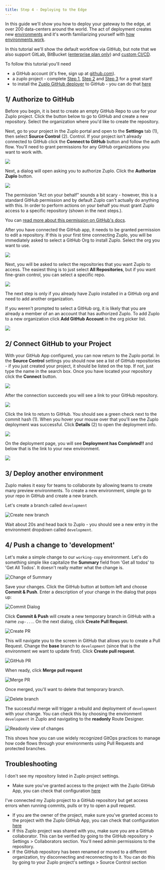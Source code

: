 ```yaml
---
title: Step 4 - Deploying to the Edge
---
```


In this guide we'll show you how to deploy your gateway to the edge, at over 200
data-centers around the world. The act of deployment creates new
[environments](./environments) and it's worth familiarizing yourself with
[how environments work](./environments).

In this tutorial we'll show the default workflow via GitHub, but note that we
also support GitLab, BitBucket
([enterprise plan only](https://zuplo.com/pricing)) and
[custom CI/CD](./custom-ci-cd).

To follow this tutorial you'll need

- a GitHub account (it's free, sign up at [github.com](https://github.com)).
- a zuplo project - complete [Step 1](./step-1-setup-basic-gateway.md),
  [Step 2](./step-2-add-api-key-auth.md) and
  [Step 3](./step-3-add-rate-limiting.md) for a great start!
- to install the
  [Zuplo GitHub deployer](https://github.com/apps/zuplo/installations/new) to
  GitHub - you can do that
  [here](https://github.com/apps/zuplo/installations/new)

## 1/ Authorize to GitHub

Before you begin, it is best to create an empty GitHub Repo to use for your
Zuplo project. Click the button below to go to GitHub and create a new
repository. Select the organization where you'd like to create the repository.

<GithubButton text="Create GitHub Repo" href="https://github.com/new" />

Next, go to your project in the Zuplo portal and open to the <SettingsTabIcon />
**Settings** tab (1), then select **Source Control** (2). Control. If your
project isn't already connected to GitHub click the **Connect to GitHub** button
and follow the auth flow. You'll need to grant permissions for any GitHub
organizations you want to work with.

![](https://cdn.zuplo.com/assets/2594e74e-ada4-4f63-ab23-e3c6eeb72219.png)

Next, a dialog will open asking you to authorize Zuplo. Click the **Authorize
Zuplo** button.

![](https://cdn.zuplo.com/assets/d6194a80-b6d6-429e-85a6-ae1cb4a3375e.png)

<Callout type="tip" title="GitHub Permissions" >

The permission "Act on your behalf" sounds a bit scary - however, this is a
standard GitHub permission and by default Zuplo can't actually do anything with
this. In order to perform actions on your behalf you must grant Zuplo access to
a specific repository (shown in the next steps.).

You can
[read more about this permission on GitHub's docs](https://docs.github.com/en/apps/using-github-apps/authorizing-github-apps#about-github-apps-acting-on-your-behalf).

</Callout>

After you have connected the GitHub app, it needs to be granted permission to
edit a repository. If this is your first time connecting Zuplo, you will be
immediately asked to select a GitHub Org to install Zuplo. Select the org you
want to use.

![](https://cdn.zuplo.com/assets/eef76bd7-4d26-4f86-96e8-89ebede03beb.png)

Next, you will be asked to select the repositories that you want Zuplo to
access. The easiest thing is to just select **All Repositories**, but if you
want fine-grain control, you can select a specific repo.

![](https://cdn.zuplo.com/assets/ff482269-9aa2-44c3-8266-b2682b3d6ea5.png)

<Callout type="caution" title="Existing Installation" >

The next step is only if you already have Zuplo installed in a GitHub org and
need to add another organization.

</Callout>

If you weren't prompted to select a GitHub org, it is likely that you are
already a member of an an account that has authorized Zuplo. To add Zuplo to a
new organization click **Add GitHub Account** in the org picker list.

![](https://cdn.zuplo.com/assets/fa11f143-e646-4cf5-9dfd-6a1ba64b8a13.png)

## 2/ Connect GitHub to your Project

With your GitHub App configured, you can now return to the Zuplo portal. In the
**Source Control** settings you should now see a list of GitHub repositories -
if you just created your project, it should be listed on the top. If not, just
type the name in the search box. Once you have located your repository click the
**Connect** button.

![](https://cdn.zuplo.com/assets/f7247c52-47e0-4661-8551-aa6061256d1f.png)

After the connection succeeds you will see a link to your GitHub repository.

![](https://cdn.zuplo.com/assets/4bc3cbd4-8e94-4eb5-a5ed-8f528e018ad8.png)

Click the link to return to GitHub. You should see a green check next to the
commit hash (1). When you hover your mouse over that you'll see the Zuplo
deployment was successful. Click **Details** (2) to open the deployment info.

![](https://cdn.zuplo.com/assets/0a9932eb-7c16-49cf-9720-0beb450724eb.png)

On the deployment page, you will see **Deployment has Completed!!** and below
that is the link to your new environment.

![](https://cdn.zuplo.com/assets/26fa58b6-7a5a-4627-bd9f-246972639f12.png)

## 3/ Deploy another environment

Zuplo makes it easy for teams to collaborate by allowing teams to create many
preview environments. To create a new environment, simple go to your repo in
GitHub and create a new branch.

Let's create a branch called `development`

![Create new branch](https://cdn.zuplo.com/assets/60cdeb36-ab7d-42f9-a8c2-1f7931f80ca6.png)

Wait about 20s and head back to Zuplo - you should see a new entry in the
environment dropdown called `development`.

## 4/ Push a change to 'development'

Let's make a simple change to our `working-copy` environment. Let's do something
simple like capitalize the **Summary** field from 'Get all todos' to 'Get All
Todos'. It doesn't really matter what the change is.

![Change of Summary](https://cdn.zuplo.com/assets/e915ea82-8980-4629-b2b0-b595ac65cc37.png)

Save your changes. Click the GitHub button at bottom left and choose **Commit &
Push**. Enter a description of your change in the dialog that pops up:

![Commit Dialog](https://cdn.zuplo.com/assets/6a713c7f-c40a-4556-859f-a9befebeac82.png)

Click **Commit & Push** will create a new temporary branch in GitHub with a name
`zup-...`. On the next dialog, click **Create Pull Request**.

![Create PR](https://cdn.zuplo.com/assets/01d01c6f-49dd-413f-ba48-79356d872a0f.png)

This will navigate you to the screen in GitHub that allows you to create a Pull
Request. Change the **base** branch to `development` (since that is the
environment we want to update first). Click **Create pull request**.

![GitHub PR](https://cdn.zuplo.com/assets/875b164d-b7ef-4f46-9cdb-8d59354b5b93.png)

When ready, click **Merge pull request**

![Merge PR](https://cdn.zuplo.com/assets/e8c68072-35dc-462a-8161-7a44e40fa1df.png)

Once merged, you'll want to delete that temporary branch.

![Delete branch](https://cdn.zuplo.com/assets/51a25aa0-cdce-4112-ba2e-e56f42a9044d.png)

The successful merge will trigger a rebuild and deployment of `development` with
your change. You can check this by choosing the environment `development` in
Zuplo and navigating to the **readonly** Route Designer.

![Readonly view of changes](https://cdn.zuplo.com/assets/3bc451b2-8422-4807-98cc-eee907c46021.png)

This shows how you can use widely recognized GitOps practices to manage how code
flows through your environments using Pull Requests and protected branches.

## Troubleshooting

I don't see my repository listed in Zuplo project settings.

- Make sure you've granted access to the project with the Zuplo GitHub App, you
  can check that configuration
  [here](https://github.com/apps/zuplo/installations/new)

I've connected my Zuplo project to a GitHub repository but get access errors
when running commits, pulls or try to open a pull request.

- If you are the owner of the project, make sure you've granted access to the
  project with the Zuplo GitHub App, you can check that configuration
  [here](https://github.com/apps/zuplo/installations/new)
- If this Zuplo project was shared with you, make sure you are a GitHub
  collaborator. This can be verified by going to the GitHub repository >
  Settings > Collaborators section. You'll need admin permissions to the
  repository.
- If the GitHub repository has been renamed or moved to a different
  organization, try disconnecting and reconnecting to it. You can do this by
  going to your Zuplo project's settings > Source Control section
